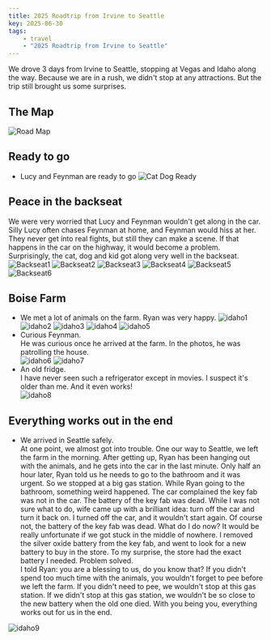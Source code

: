 ```yaml
---
title: 2025 Roadtrip from Irvine to Seattle
key: 2025-06-30
tags: 
    - travel
    - "2025 Roadtrip from Irvine to Seattle"
---
```

We drove 3 days from Irvine to Seattle, stopping at Vegas and Idaho along the way. Because we are in a rush, we didn't stop at any attractions.
But the trip still brought us some surprises.

## The Map
![Road Map](https://datadrivenway.com/media/2025_irvine_to_seattle/road_map.png)

## Ready to go    
- Lucy and Feynman are ready to go
![Cat Dog Ready](https://datadrivenway.com/media/2025_irvine_to_seattle/get_ready_to_go.jpeg)


## Peace in the backseat 
We were very worried that Lucy and Feynman wouldn't get along in the car. Silly Lucy often chases Feynman at home, and Feynman would hiss at her.
They never get into real fights, but still they can make a scene. If that happens in the car on the highway, it would become a problem. Surprisingly, the cat, dog and kid got along very well in the backseat.  
![Backseat1](https://datadrivenway.com/media/2025_irvine_to_seattle/Lucy_Feynman_1.jpeg)
![Backseat2](https://datadrivenway.com/media/2025_irvine_to_seattle/Lucy_Feynman_2.jpeg)
![Backseat3](https://datadrivenway.com/media/2025_irvine_to_seattle/Lucy_Feynman_3.jpeg)
![Backseat4](https://datadrivenway.com/media/2025_irvine_to_seattle/Lucy_Feynman_4.jpeg)
![Backseat5](https://datadrivenway.com/media/2025_irvine_to_seattle/Lucy_standing_while_Feynman_napping.jpeg)
![Backseat6](https://datadrivenway.com/media/2025_irvine_to_seattle/Ryan_sleeping_on_Lucy.jpeg)



## Boise Farm 
- We met a lot of animals on the farm. Ryan was very happy. 
![idaho1](https://datadrivenway.com/media/2025_irvine_to_seattle/Idaho_cat.jpeg)
![idaho2](https://datadrivenway.com/media/2025_irvine_to_seattle/Idaho_chicken.jpeg)
![idaho3](https://datadrivenway.com/media/2025_irvine_to_seattle/Idaho_dog.jpeg)
![idaho4](https://datadrivenway.com/media/2025_irvine_to_seattle/Idaho_goat_and_chicken.jpeg)
![idaho5](https://datadrivenway.com/media/2025_irvine_to_seattle/Idaho_goats.jpeg)
- Curious Feynman.  
  He was curious once he arrived at the farm. In the photos, he was patrolling the house.  
![idaho6](https://datadrivenway.com/media/2025_irvine_to_seattle/Idaho_curious_Feynman_1.jpeg)
![idaho7](https://datadrivenway.com/media/2025_irvine_to_seattle/Idaho_curious_Feynman_2.jpeg)
- An old fridge.  
  I have never seen such a refrigerator except in movies. I suspect it's older than me. And it even works!   
![idaho8](https://datadrivenway.com/media/2025_irvine_to_seattle/Idaho_old_fridge.jpeg)


## Everything works out in the end
- We arrived in Seattle safely.  
At one point, we almost got into trouble. One our way to Seattle, we left the farm in the morning. 
After getting up, Ryan has been hanging out with the animals, and he gets into the car in the last minute. 
Only half an hour later, Ryan told us he needs to go to the bathroom and it was urgent. So we stopped at a big gas station. 
While Ryan going to the bathroom, something weird happened. The car complained the key fab was not in the car. The battery of the key fab was dead. 
While I was not sure what to do, wife came up with a brilliant idea: turn off the car and turn it back on. 
I turned off the car, and it wouldn't start again. Of course not, the battery of the key fab was dead. What do I do now? 
It would be really unfortunate if we got stuck in the middle of nowhere. I removed the silver oxide battery from the key fab, and went to look for a new battery to buy in the store.
To my surprise, the store had the exact battery I needed. Problem solved.   
I told Ryan: you are a blessing to us, do you know that? If you didn't spend too much time with the animals, you wouldn't forget to pee before we left the farm.
If you didn't need to pee, we wouldn't stop at this gas station. If we didn't stop at this gas station, we wouldn't be so close to the new battery when the old one died. 
With you being you, everything works out for us in the end.




![idaho9](https://datadrivenway.com/media/2025_irvine_to_seattle/Seattle_ocean_view.jpeg)

